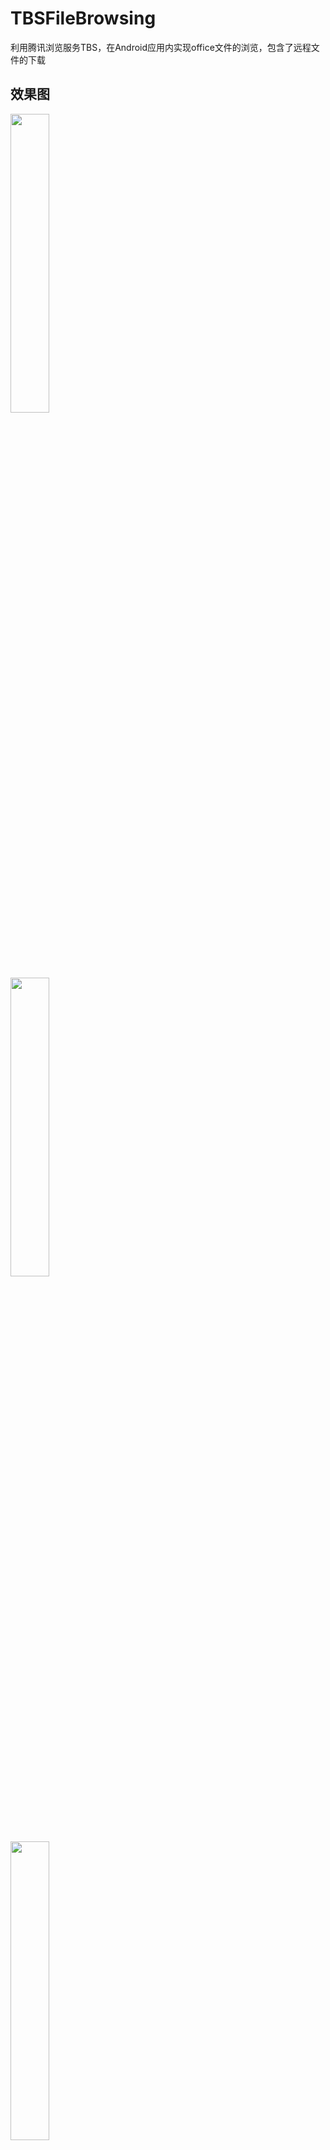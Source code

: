# TBSFileBrowsing
利用腾讯浏览服务TBS，在Android应用内实现office文件的浏览，包含了远程文件的下载
## 效果图
<div>
<img src="https://github.com/yangxch/TBSFileBrowsing/raw/master/screenshot/download.jpg" width="35%" height="35%">
  <br><br>
<img src="https://github.com/yangxch/TBSFileBrowsing/raw/master/screenshot/load.jpg" width="35%" height="35%">
<br><br>
<img src="https://github.com/yangxch/TBSFileBrowsing/raw/master/screenshot/show.jpg" width="35%" height="35%">
</div>
